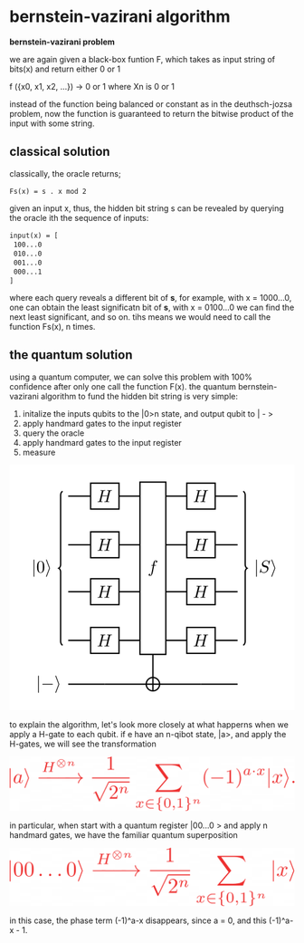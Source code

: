 # bernstein-vazirani algorithm

**bernstein-vazirani problem**

we are again given a black-box funtion F, which takes as input string of bits(x) and return either 0 or 1 

f ({x0, x1, x2, ...}) -> 0 or 1 where Xn is 0 or 1

instead of the function being balanced or constant as in the deuthsch-jozsa problem, now the function is guaranteed to return the bitwise product of the input with some string.

## classical solution

classically, the oracle returns;

```
Fs(x) = s . x mod 2
```
given an input x, thus, the hidden bit string s can be revealed by querying the oracle ith the sequence of inputs:

```
input(x) = [
 100...0
 010...0
 001...0
 000...1
]
```
where each query reveals a different bit of __s__, for example, with x = 1000...0, one can obtain the least significatn bit of __s__, with x = 0100...0 we can find the next least significant, and so on. tihs means we would need to call the function Fs(x), n times.

## the quantum solution

using a quantum computer, we can solve this problem with 100% confidence after only one call the function F(x). the quantum bernstein-vazirani algorithm to fund the hidden bit string is very simple:

1. initalize the inputs qubits to the |0>n state, and output qubit to | - >
2. apply handmard gates to the input register
3. query the oracle
4. apply handmard gates to the input register
5. measure

![imagebv1](flow/bv1.png)

to explain the algorithm, let's look more closely at what happerns when we apply a H-gate to each qubit. if e have an n-qibot state, |a>, and apply the H-gates, we will see the transformation

![formula1](flow/formula1.png)

in particular, when start with a quantum register |00...0 > and apply n handmard gates, we have the familiar quantum superposition

![formula2](flow/formula2.png)

in this case, the phase term (-1)^a-x disappears, since a = 0, and this (-1)^a-x - 1.


